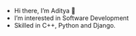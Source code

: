 -  Hi there, I’m Aditya 👋
-  I’m interested in Software Development 
- Skilled in C++, Python and Django.
